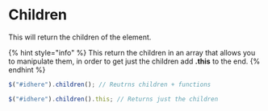 # Children

This will return the children of the element.

{% hint style="info" %}
This return the children in an array that allows you to manipulate them, in order to get just the children add **.this** to the end.
{% endhint %}

```javascript
$("#idhere").children(); // Reutrns children + functions

$("#idhere").children().this; // Returns just the children
```

